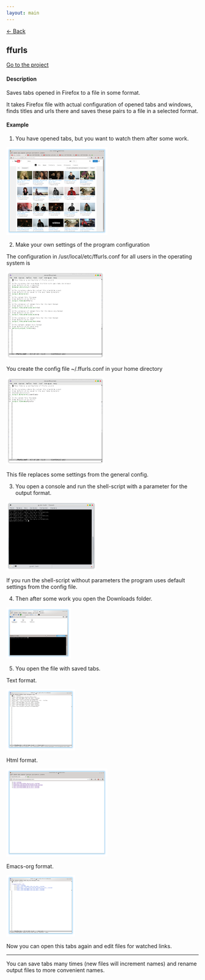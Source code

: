 ```yaml
---
layout: main
---
```


[<- Back](./)

## [](#ffurls)ffurls
[Go to the project](https://github.com/freeprogs/ffurls)

#### [](#desc)Description

Saves tabs opened in Firefox to a file in some format.

It takes Firefox file with actual configuration of opened tabs and
windows, finds titles and urls there and saves these pairs to a file
in a selected format.

#### [](#example)Example

1) You have opened tabs, but you want to watch them after some work.

[![](./assets/images/ffurls/screen-mini-ffurls-browser.png)](./assets/images/ffurls/screen-ffurls-browser.png)

2) Make your own settings of the program configuration

The configuration in /usr/local/etc/ffurls.conf for all users in the operating system is

[![](./assets/images/ffurls/screen-mini-ffurls-configetc.png)](./assets/images/ffurls/screen-ffurls-configetc.png)

You create the config file ~/.ffurls.conf in your home directory

[![](./assets/images/ffurls/screen-mini-ffurls-confighome.png)](./assets/images/ffurls/screen-ffurls-confighome.png)

This file replaces some settings from the general config.

3) You open a console and run the shell-script with a parameter for the output format.

[![](./assets/images/ffurls/screen-mini-ffurls-console.png)](./assets/images/ffurls/screen-ffurls-console.png)

If you run the shell-script without parameters the program uses default settings from the config file.

4) Then after some work you open the Downloads folder.

[![](./assets/images/ffurls/screen-mini-ffurls-manager.png)](./assets/images/ffurls/screen-ffurls-manager.png)

5) You open the file with saved tabs.

Text format.

[![](./assets/images/ffurls/screen-mini-ffurls-textfile.png)](./assets/images/ffurls/screen-ffurls-textfile.png)

Html format.

[![](./assets/images/ffurls/screen-mini-ffurls-htmlfile.png)](./assets/images/ffurls/screen-ffurls-htmlfile.png)

Emacs-org format.

[![](./assets/images/ffurls/screen-mini-ffurls-orgfile.png)](./assets/images/ffurls/screen-ffurls-orgfile.png)

Now you can open this tabs again and edit files for watched links.

---

You can save tabs many times (new files will increment names) and rename output files to more convenient names.
